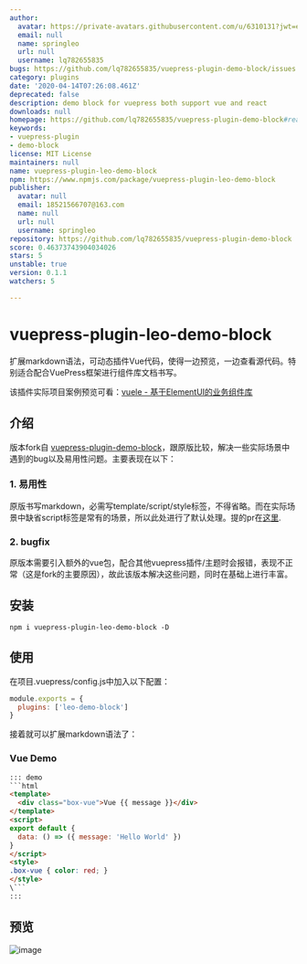 ```yaml
---
author:
  avatar: https://private-avatars.githubusercontent.com/u/6310131?jwt=eyJhbGciOiJIUzI1NiIsInR5cCI6IkpXVCJ9.eyJpc3MiOiJnaXRodWIuY29tIiwiYXVkIjoicmF3LmdpdGh1YnVzZXJjb250ZW50LmNvbSIsImtleSI6ImtleTEiLCJleHAiOjE3MzQ2NTU2ODAsIm5iZiI6MTczNDY1NDQ4MCwicGF0aCI6Ii91LzYzMTAxMzEifQ.6QOMsexOWA-QDXC8ur1t_HQxbZ0ZATnbv-Ea4IBEJ3E&v=4
  email: null
  name: springleo
  url: null
  username: lq782655835
bugs: https://github.com/lq782655835/vuepress-plugin-demo-block/issues
category: plugins
date: '2020-04-14T07:26:08.461Z'
deprecated: false
description: demo block for vuepress both support vue and react
downloads: null
homepage: https://github.com/lq782655835/vuepress-plugin-demo-block#readme
keywords:
- vuepress-plugin
- demo-block
license: MIT License
maintainers: null
name: vuepress-plugin-leo-demo-block
npm: https://www.npmjs.com/package/vuepress-plugin-leo-demo-block
publisher:
  avatar: null
  email: 18521566707@163.com
  name: null
  url: null
  username: springleo
repository: https://github.com/lq782655835/vuepress-plugin-demo-block
score: 0.46373743904034026
stars: 5
unstable: true
version: 0.1.1
watchers: 5

---
```


# vuepress-plugin-leo-demo-block

扩展markdown语法，可动态插件Vue代码，使得一边预览，一边查看源代码。特别适合配合VuePress框架进行组件库文档书写。

该插件实际项目案例预览可看：[vuele - 基于ElementUI的业务组件库](https://lq782655835.github.io/vuele/)

## 介绍

版本fork自 [vuepress-plugin-demo-block](https://github.com/xiguaxigua/vuepress-plugin-demo-block)，跟原版比较，解决一些实际场景中遇到的bug以及易用性问题。主要表现在以下：

### 1. 易用性

原版书写markdown，必需写template/script/style标签，不得省略。而在实际场景中缺省script标签是常有的场景，所以此处进行了默认处理。提的pr在[这里](https://github.com/xiguaxigua/vuepress-plugin-demo-block/pull/23).

### 2. bugfix

原版本需要引入额外的vue包，配合其他vuepress插件/主题时会报错，表现不正常（这是fork的主要原因），故此该版本解决这些问题，同时在基础上进行丰富。

## 安装

```
npm i vuepress-plugin-leo-demo-block -D
```

## 使用

在项目.vuepress/config.js中加入以下配置：
```js
module.exports = {
  plugins: ['leo-demo-block']
}
```

接着就可以扩展markdown语法了：

### Vue Demo

```html
::: demo
```html
<template>
  <div class="box-vue">Vue {{ message }}</div>
</template>
<script>
export default {
  data: () => ({ message: 'Hello World' })
}
</script>
<style>
.box-vue { color: red; }
</style>
\```
:::
```

## 预览

![image](https://user-images.githubusercontent.com/6310131/79427654-9b74e380-7ff7-11ea-83f5-d4af5e3c3aed.png)


